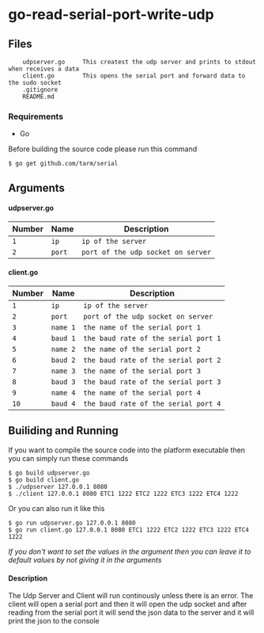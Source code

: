 # go-read-serial-port-write-udp



## Files
```
    udpserver.go     This createst the udp server and prints to stdout when receives a data
    client.go        This opens the serial port and forward data to the sudo socket 
    .gitignore
    README.md
```

### Requirements 
- Go

Before building the source code please run this command

 ```
 $ go get github.com/tarm/serial
 ```




## Arguments
#### udpserver.go

| Number | Name | Description |
| ------ | ---- | ----------- |
| `1` | `ip` | `ip of the server`|
| `2` | `port`|`port of the udp socket on server`|


#### client.go

| Number | Name | Description |
| ------ | ---- | ----------- |
| `1` | `ip`|`ip of the server`|
| `2` | `port`|`port of the udp socket on server`|
| `3` | `name 1`|`the name of the serial port 1`|
| `4` | `baud 1` | `the baud rate of the serial port 1`|
| `5` | `name 2`|`the name of the serial port 2`|
| `6` | `baud 2` | `the baud rate of the serial port 2`|
| `7` | `name 3`|`the name of the serial port 3`|
| `8` | `baud 3` | `the baud rate of the serial port 3`|
| `9` | `name 4`|`the name of the serial port 4`|
| `10` | `baud 4` | `the baud rate of the serial port 4`|


## Builiding and Running
If you want to compile the source code into the platform executable then you can simply run these commands
```
$ go build udpserver.go
$ go build client.go
$ ./udpserver 127.0.0.1 8080 
$ ./client 127.0.0.1 8080 ETC1 1222 ETC2 1222 ETC3 1222 ETC4 1222
```

Or you can also run it like this

```
$ go run udpserver.go 127.0.0.1 8080
$ go run client.go 127.0.0.1 8080 ETC1 1222 ETC2 1222 ETC3 1222 ETC4 1222
```

*If you don't want to set the values in the argument then you can leave it to default values by not giving it in the arguments*


#### Description
The Udp Server and Client will run continously unless there is an error. The client will open a serial port and then it will open the udp socket and after reading from the serial port it will send the json data to the server and it will print the json to the console